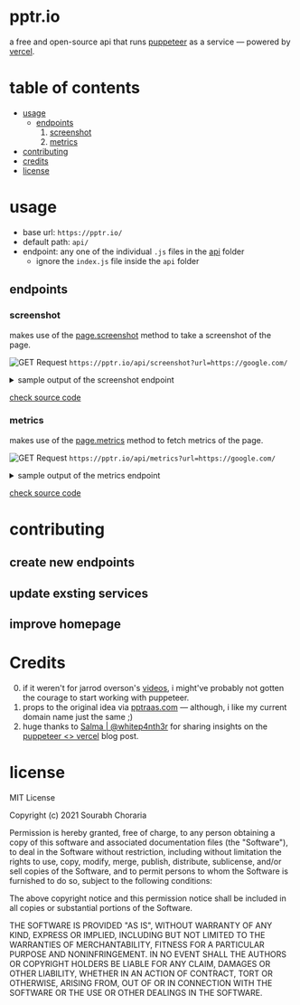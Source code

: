 # pptr.io

a free and open-source api that runs [puppeteer](https://developers.google.com/web/tools/puppeteer) as a service — powered by [vercel](https://vercel.com/).

# table of contents

- [usage](#usage)
    - [endpoints](#endpoints)
        1. [screenshot](#screenshot)
        2. [metrics](#metrics)
- [contributing](#contributing)
- [credits](#credits)
- [license](#license)

# usage

- base url: `https://pptr.io/`
- default path: `api/`
- endpoint: any one of the individual `.js` files in the [api](/api) folder
    - ignore the `index.js` file inside the `api` folder

## endpoints

### screenshot

makes use of the [page.screenshot](https://github.com/puppeteer/puppeteer/blob/main/docs/api.md#pagescreenshotoptions) method to take a screenshot of the page.

![GET Request](https://img.shields.io/badge/REQUEST-GET-GREEN) `https://pptr.io/api/screenshot?url=https://google.com/`

<details>
<summary>sample output of the screenshot endpoint</summary>

![screenshot](https://pptr.io/api/screenshot?url=https://google.com/)

</details>

[check source code](/api/screenshot.js)

### metrics

makes use of the [page.metrics](https://github.com/puppeteer/puppeteer/blob/main/docs/api.md#pagemetrics) method to fetch metrics of the page.

![GET Request](https://img.shields.io/badge/REQUEST-GET-GREEN) `https://pptr.io/api/metrics?url=https://google.com/`

<details>
<summary>sample output of the metrics endpoint</summary>

```json
{
    "Timestamp": 2469.885878,
    "Documents": 5,
    "Frames": 2,
    "JSEventListeners": 150,
    "Nodes": 391,
    "LayoutCount": 4,
    "RecalcStyleCount": 9,
    "LayoutDuration": 0.038393,
    "RecalcStyleDuration": 0.018054,
    "ScriptDuration": 0.316212,
    "TaskDuration": 0.745999,
    "JSHeapUsedSize": 8158228,
    "JSHeapTotalSize": 10993664
}
```

</details>

[check source code](/api/metrics.js)

# contributing

## create new endpoints

## update exsting services

## improve homepage


# Credits

0. if it weren't for jarrod overson's [videos](https://www.youtube.com/channel/UCJbZGfomrHtwpdjrARoMVaA/search?query=Puppeteer), i might've probably not gotten the courage to start working with puppeteer.
1. props to the original idea via [pptraas.com](https://github.com/GoogleChromeLabs/pptraas.com) — although, i like my current domain name just the same ;)
2. huge thanks to [Salma | @whitep4nth3r](https://twitter.com/whitep4nth3r) for sharing insights on the [puppeteer <> vercel](https://www.contentful.com/blog/2021/03/17/puppeteer-node-open-graph-screenshot-for-socials/) blog post.

# license

MIT License

Copyright (c) 2021 Sourabh Choraria

Permission is hereby granted, free of charge, to any person obtaining a copy
of this software and associated documentation files (the "Software"), to deal
in the Software without restriction, including without limitation the rights
to use, copy, modify, merge, publish, distribute, sublicense, and/or sell
copies of the Software, and to permit persons to whom the Software is
furnished to do so, subject to the following conditions:

The above copyright notice and this permission notice shall be included in all
copies or substantial portions of the Software.

THE SOFTWARE IS PROVIDED "AS IS", WITHOUT WARRANTY OF ANY KIND, EXPRESS OR
IMPLIED, INCLUDING BUT NOT LIMITED TO THE WARRANTIES OF MERCHANTABILITY,
FITNESS FOR A PARTICULAR PURPOSE AND NONINFRINGEMENT. IN NO EVENT SHALL THE
AUTHORS OR COPYRIGHT HOLDERS BE LIABLE FOR ANY CLAIM, DAMAGES OR OTHER
LIABILITY, WHETHER IN AN ACTION OF CONTRACT, TORT OR OTHERWISE, ARISING FROM,
OUT OF OR IN CONNECTION WITH THE SOFTWARE OR THE USE OR OTHER DEALINGS IN THE
SOFTWARE.
